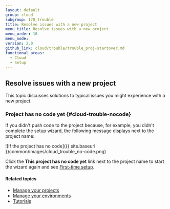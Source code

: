 ```yaml
---
layout: default
group: cloud
subgroup: 170_trouble
title: Resolve issues with a new project
menu_title: Resolve issues with a new project
menu_order: 10
menu_node:
version: 2.0
github_link: cloud/trouble/trouble_proj-startover.md
functional_areas:
  - Cloud
  - Setup
---
```


## Resolve issues with a new project
This topic discusses solutions to typical issues you might experience with a new project.

### Project has no code yet {#cloud-trouble-nocode}
If you didn't push code to the project because, for example, you didn't complete the setup wizard, the following message displays next to the project name:

![If the project has no code]({{ site.baseurl }}common/images/cloud_trouble_no-code.png)

Click the **This project has no code yet** link next to the project name to start the wizard again and see [First-time setup]({{page.baseurl}}cloud/access-acct/first-time-setup.html#cloud-first-email).

#### Related topics
*	[Manage your projects]({{page.baseurl}}cloud/project/projects.html)
*	[Manage your environments]({{page.baseurl}}cloud/env/environments.html)
*	[Tutorials]({{page.baseurl}}cloud/howtos/how-to.html)
